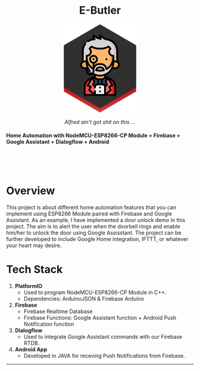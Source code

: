 <h1 align="center">E-Butler</h1>
<p align="center">
    <img width="200" src="https://github.com/SABERGLOW/E-Butler/blob/main/ebutler-logo.png" alt="E-Butler logo">
</p>
<p align="center"> <em>Alfred ain't got shit on this ... </em></p>

#### Home Automation with NodeMCU-ESP8266-CP Module + Firebase + Google Assistant + Dialogflow + Android
<p>&nbsp;</p>
<p>&nbsp;</p>

# Overview 

This project is about different home automation features that you can implement using ESP8266 Module paired with Firebase and Google Assistant. As an example, I have implemented a door unlock demo in this project. The aim is to alert the user when the doorbell rings and enable him/her to unlock the door using Google Assisstant. The project can be further developed to include Google Home integration, IFTTT, or whatever your heart may desire.

# Tech Stack

1. **PlatformIO**
   - Used to program NodeMCU-ESP8266-CP Module in C++. 
   - Dependencies: ArduinoJSON & Firebase Arduino
2. **Firebase**
   - Firebase Realtime Database
   - Firebase Functions: Google Assistant function + Android Push Notification function
3. **Dialogflow**
   - Used to integrate Google Assistant commands with our Firebase RTDB.
4. **Android App**
   - Developed in JAVA for receving Push Notifications from Firebase.
  ---
